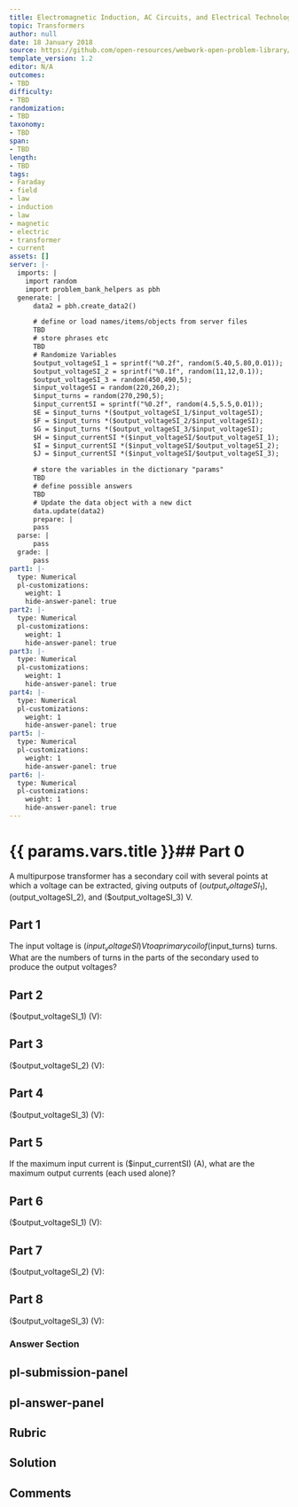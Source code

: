 ```yaml
---
title: Electromagnetic Induction, AC Circuits, and Electrical Technologies
topic: Transformers
author: null
date: 18 January 2018
source: https://github.com/open-resources/webwork-open-problem-library/tree/master/Contrib/BrockPhysics/College_Physics_Urone/23.Electromagnetic_Induction_AC_Circuits_and_Electrical_Technologies/23-07.Transformers/NU_U17_23_07_006.pg
template_version: 1.2
editor: N/A
outcomes:
- TBD
difficulty:
- TBD
randomization:
- TBD
taxonomy:
- TBD
span:
- TBD
length:
- TBD
tags:
- Faraday
- field
- law
- induction
- law
- magnetic
- electric
- transformer
- current
assets: []
server: |-
  imports: |
    import random
    import problem_bank_helpers as pbh
  generate: |
      data2 = pbh.create_data2()

      # define or load names/items/objects from server files
      TBD
      # store phrases etc
      TBD
      # Randomize Variables
      $output_voltageSI_1 = sprintf("%0.2f", random(5.40,5.80,0.01));
      $output_voltageSI_2 = sprintf("%0.1f", random(11,12,0.1));
      $output_voltageSI_3 = random(450,490,5);
      $input_voltageSI = random(220,260,2);
      $input_turns = random(270,290,5);
      $input_currentSI = sprintf("%0.2f", random(4.5,5.5,0.01));
      $E = $input_turns *($output_voltageSI_1/$input_voltageSI);
      $F = $input_turns *($output_voltageSI_2/$input_voltageSI);
      $G = $input_turns *($output_voltageSI_3/$input_voltageSI);
      $H = $input_currentSI *($input_voltageSI/$output_voltageSI_1);
      $I = $input_currentSI *($input_voltageSI/$output_voltageSI_2);
      $J = $input_currentSI *($input_voltageSI/$output_voltageSI_3);

      # store the variables in the dictionary "params"
      TBD
      # define possible answers
      TBD
      # Update the data object with a new dict
      data.update(data2)
      prepare: |
      pass
  parse: |
      pass
  grade: |
      pass
part1: |-
  type: Numerical
  pl-customizations:
    weight: 1
    hide-answer-panel: true
part2: |-
  type: Numerical
  pl-customizations:
    weight: 1
    hide-answer-panel: true
part3: |-
  type: Numerical
  pl-customizations:
    weight: 1
    hide-answer-panel: true
part4: |-
  type: Numerical
  pl-customizations:
    weight: 1
    hide-answer-panel: true
part5: |-
  type: Numerical
  pl-customizations:
    weight: 1
    hide-answer-panel: true
part6: |-
  type: Numerical
  pl-customizations:
    weight: 1
    hide-answer-panel: true
---
```


# {{ params.vars.title }}## Part 0 
A multipurpose transformer has a secondary coil with several points at which a voltage can be extracted, giving outputs of ($output_voltageSI_1), ($output_voltageSI_2), and ($output_voltageSI_3) V. 
## Part 1 
The input voltage is ($input_voltageSI) V to a primary coil of ($input_turns) turns. What are the numbers of turns in the parts of the secondary used to produce the output voltages? 
## Part 2 
($output_voltageSI_1) (V): 
## Part 3 
($output_voltageSI_2) (V): 
## Part 4 
($output_voltageSI_3) (V): 
## Part 5 
If the maximum input current is ($input_currentSI) (A), what are the maximum output currents (each used alone)? 
## Part 6 
($output_voltageSI_1) (V): 
## Part 7 
($output_voltageSI_2) (V): 
## Part 8 
($output_voltageSI_3) (V): 


### Answer Section 


## pl-submission-panel 


## pl-answer-panel 


## Rubric 


## Solution 


## Comments 


